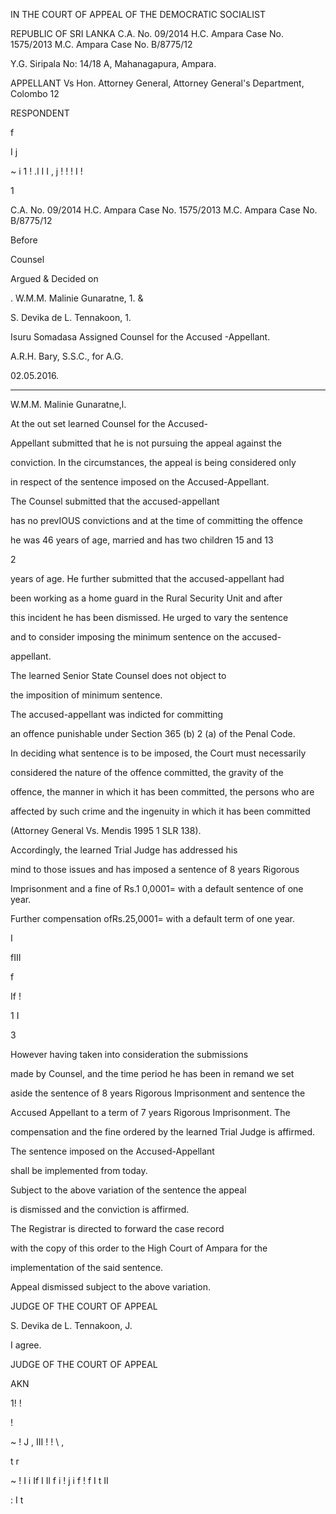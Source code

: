 IN THE COURT OF APPEAL OF THE DEMOCRATIC SOCIALIST

REPUBLIC OF SRI LANKA C.A. No. 09/2014 H.C. Ampara Case No. 1575/2013 M.C. Ampara Case No. B/8775/12

Y.G. Siripala No: 14/18 A, Mahanagapura, Ampara.

APPELLANT Vs Hon. Attorney General, Attorney General's Department, Colombo 12

RESPONDENT

f

I j

~ i 1 ! .l I I , j ! ! ! I !

1

C.A. No. 09/2014 H.C. Ampara Case No. 1575/2013 M.C. Ampara Case No. B/8775/12

Before

Counsel

Argued & Decided on

. W.M.M. Malinie Gunaratne, 1. &

S. Devika de L. Tennakoon, 1.

Isuru Somadasa Assigned Counsel for the Accused -Appellant.

A.R.H. Bary, S.S.C., for A.G.

02.05.2016.

********

W.M.M. Malinie Gunaratne,l.

At the out set learned Counsel for the Accused-

Appellant submitted that he is not pursuing the appeal against the

conviction. In the circumstances, the appeal is being considered only

in respect of the sentence imposed on the Accused-Appellant.

The Counsel submitted that the accused-appellant

has no prevIOUS convictions and at the time of committing the offence

he was 46 years of age, married and has two children 15 and 13

2

years of age. He further submitted that the accused-appellant had

been working as a home guard in the Rural Security Unit and after

this incident he has been dismissed. He urged to vary the sentence

and to consider imposing the minimum sentence on the accused-

appellant.

The learned Senior State Counsel does not object to

the imposition of minimum sentence.

The accused-appellant was indicted for committing

an offence punishable under Section 365 (b) 2 (a) of the Penal Code.

In deciding what sentence is to be imposed, the Court must necessarily

considered the nature of the offence committed, the gravity of the

offence, the manner in which it has been committed, the persons who are

affected by such crime and the ingenuity in which it has been committed

(Attorney General Vs. Mendis 1995 1 SLR 138).

Accordingly, the learned Trial Judge has addressed his

mind to those issues and has imposed a sentence of 8 years Rigorous

Imprisonment and a fine of Rs.1 0,0001= with a default sentence of one year.

Further compensation ofRs.25,0001= with a default term of one year.

I

fIII

f

If !

1 I

3

However having taken into consideration the submissions

made by Counsel, and the time period he has been in remand we set

aside the sentence of 8 years Rigorous Imprisonment and sentence the

Accused Appellant to a term of 7 years Rigorous Imprisonment. The

compensation and the fine ordered by the learned Trial Judge is affirmed.

The sentence imposed on the Accused-Appellant

shall be implemented from today.

Subject to the above variation of the sentence the appeal

is dismissed and the conviction is affirmed.

The Registrar is directed to forward the case record

with the copy of this order to the High Court of Ampara for the

implementation of the said sentence.

Appeal dismissed subject to the above variation.

JUDGE OF THE COURT OF APPEAL

S. Devika de L. Tennakoon, J.

I agree.

JUDGE OF THE COURT OF APPEAL

AKN

1! !

!

~ ! J , III ! ! \ ,

t r

~ ! I i If I Il f i ! j i f ! f I t II

: I t